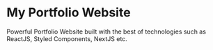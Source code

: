 # My Portfolio Website
Powerful Portfolio Website built with the best of technologies such as ReactJS, Styled Components, NextJS etc. 
